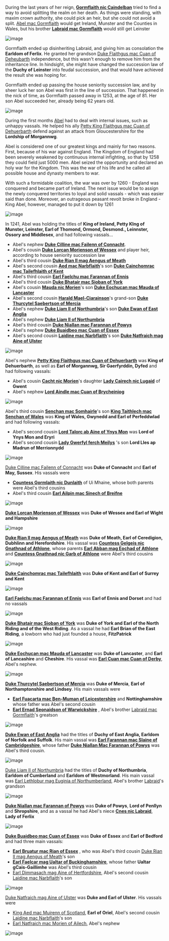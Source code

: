 

During the last years of her reign, **[Gormflaith nic Caindelban](../p/gormflaith_nic_caindelban_1171.md)** tried to find a way to avoid splitting the realm on her death. As things were standing, with maxim crown authority, she could pick an heir, but she could not avoid a split. [Abel mac Gormflaith](../p/abel_mac_gormflaith_1190.md) would get Ireland, Munster and the Counties in Wales, but his brother **[Labraid mac Gormflaith](../p/labraid_mac_gormflaith_1188.md)** would still get Leinster

![image](15-King-Abel-1265/split1.png)

Gormflaith ended up disinheriting Labraid, and giving him as consolation the **Earldom of Ferlix**. He granted her grandson [Duke Flaithgus mac Cuan of Deheubarth](../p/flaithgus_mac_cuan_1236.md) independence, but this wasn't enough to remove him from the inheritance line. In hindsight, she might have changed the succession law of the **Duchy of Leinster** into feudal succession, and that would have achieved the result she was hoping for. 

Gormflaith ended up passing the house seniority succession law, and by sheer luck her son Abel was first in the line of succession. That happened in the nick of time, as Gormflaith passed away in 1253, at the age of 81. Her son Abel succeeded her, already being 62 years old.  

![image](15-King-Abel-1265/death1.png)

During the first months [Abel](../p/abel_mac_gormflaith_1190.md) had to deal with internal issues, such as unhappy vassals. He helped his ally [Petty King Flaithgus mac Cuan of Dehuerbarth](../p/flaithgus_mac_cuan_1236.md)  defend against an attack from Gloucestershire for the **Lordship of Morgannwg**.

Abel is considered one of our greatest kings and mainly for two reasons. First, because of his war against England. The Kingdom of England had been severely weakened by continuous internal infighting, so that by 1258 they could field just 5000 men. Abel seized the opportunity and declared an holy war for the Kingdom. This was the war of his life and he called all possible house and dynasty members to war.

With such a formidable coalition, the war was over by 1260 - England was conquered and became part of Ireland. The next issue would be to assign the newly conquered territories to loyal and solid vassals - which was easier said than done. Moreover, an outrageous peasant revolt broke in England - King Abel, however, managed to put it down by 1261

![image](15-King-Abel-1265/map1.jpg)



In 1241, Abel was holding the titles of **King of Ireland, Petty KIng of Munster, Leinster, Earl of Thomond, Ormond, Desmond., Leinnster, Ossory and Middlesex**,  and had following vassals... 

- Abel's nephew **[Duke Cilline mac Failenn of Connacht](../p/cilline_mac_failenn_1215.md)**.
- Abel's cousin **[Duke Lorcan Morienson of Wessex](../p/lorcan_morienson_1204.md)** and player heir, according to house seniority succession law
- Abel's third cousin [**Duke Rian II mag Aengus of Meath**](../p/rian_ii_mag_aengus_1208.md)
- Abel's second cousin **[Aed mac Narbflaith](../p/aed_mac_narbflaith_1202.md)**'s son **[Duke Cainchomrac mac Tailefhlaith of Kent](../p/cainchomrac_tailefhlaith_1231.md)**
- Abel's third cousin [**Earl Faelchu mac Farannan of Ennis**](../p/faelchu_mac_farannan_1212.md)
- Abel's third cousin **[Duke Bhatair mac Sioban of York](../p/bhatair_mac_sioban_1236.md)**
- Abel's cousin [**Mauda nic Morien**](../p/mauda_nic_morien_1199.md)'s son [**Duke Eochucan mac Mauda of Lancaster**](../p/eochucan_mac_mauda_1234.md)
- Abel's second cousin [**Harald Mael-Ciarainson**](../p/harald_mael-ciarainson_1176.md)'s grand-son [**Duke Thurcytel Saebertson of Mercia**](../p/thurcytel_saebertson_1228.md)
- Abel's nephew [**Duke Liam II of Northumbria**](../p/liam_ii_1214.md)'s son **[Duke Ewan of East Anglia](../p/ewan_1232.md)**
- Abel's nephew [**Duke Liam II of Northumbria**](../p/liam_ii_1214.md)
- Abel's third cousin [**Duke Niallan mac Farannan of Powys**](../p/niallan_mac_farannan_1217.md)
- Abel's nephew  [**Duke Buaidbeo mac Cuan of Essex**](../p/buaidbeo_mac_cuan_1247.md)
- Abel's second cousin [**Laidine mac Narbflaith**](../p/laidine_mac_narbflaith_1200.md)'s son [**Duke Natfraich mag Aine of Ulster**](../p/natfraich_mag_aine_1224.md)



![image](15-King-Abel-1265/map2.jpg)

Abel's nephew [**Petty King Flaithgus mac Cuan of Dehuerbarth**](../p/flaithgus_mac_cuan_1236.md) was **King of Dehuerbarth**, as well as **Earl of Morgannwg, Sir Gaerfyrddin, Dyfed** and had following vassals:

- Abel's cousin [**Cacht nic Morien**](../p/cacht_nic_morien_1201.md)'s daughter [**Lady Cairech nic Lugaid**](../p/cairech_nic_lugaid_1250.md) of **Gwent**
- Abel's nephew [**Lord Aindle mac Cuan of Brycheiniog**](../p/aindle_mac_cuan_1242.md)

![image](15-King-Abel-1265/map5.jpg)

Abel's third cousin [**Senchan mac Somhairle**](../p/senchan_mac_somhairle_1188.md)'s son [**King Taithlech mac Senchan of Wales**](../p/taithlech_mac_senchan_1243.md) was **King of Wales, Gwynedd and Earl of Perfeddwlad** and had following vassals:

- Abel's second cousin **[Lord Talorc ab Aine of Ynys Mon](../p/talorc_ab_aine_1200.md)** was **Lord of Ynys Mon and Eryri**
- Abel's second cousin **[Lady Gwerfyl ferch Meilys](../p/gwerfyl_ferch_meilys_1180.md)**  's son **Lord Lles ap Madrun of Merrionnydd**

![image](15-King-Abel-1265/map6.jpg)

[Duke Cilline mac Failenn of Connacht](../p/cilline_mac_failenn_1215.md) was **Duke of Connacht** and **Earl of May, Sussex**. His vassals were 

- [**Countess Gormlaith nic Dunlaith**](../p/gormlaith_nic_dunlaith_1214.md) of Ui Mhaine, whose both parents were Abel's third cousins
- Abel's third cousin **[Earl Ailpin mac Sinech of Breifne](../p/ailpin_mac_sinech_1257.md)**

![image](15-King-Abel-1265/map7.jpg)


 **[Duke Lorcan Morienson of Wessex](../p/lorcan_morienson_1204.md)** was **Duke of Wessex and Earl of Wight and Hampshire**

![image](15-King-Abel-1265/map8.jpg)

[**Duke Rian II mag Aengus of Meath**](../p/rian_ii_mag_aengus_1208.md) was **Duke of Meath, Earl of Ceredigion, Dubhlinn and Herefordshire**. His vassal was [**Countess Gelgeis nic Gnathnad of Athlone**](../p/gelgeis_nic_gnathnad_1217.md), whose parents  [**Earl Abban mag Eochad of Athlone**](../p/abban_mag_eochad_1181.md) and [**Countess Gnathnad nic Garb of Athlone**](../p/gnathnad_nic_garb_1191.md) were Abel's third cousins

![image](15-King-Abel-1265/map17.jpg)

[**Duke Cainchomrac mac Tailefhlaith**](../p/cainchomrac_tailefhlaith_1231.md)  was **Duke of Kent and Earl of Surrey and Kent**

![image](15-King-Abel-1265/map3.jpg)

 [**Earl Faelchu mac Farannan of Ennis**](../p/faelchu_mac_farannan_1212.md) was **Earl of Ennis and Dorset** and had no vassals

![image](15-King-Abel-1265/map10.jpg)

 [**Duke Bhatair mac Sioban of York**](../p/bhatair_mac_sioban_1236.md) was **Duke of York and Earl of the North Riding and of the West Riding**. As a vassal he had **Earl Brian of the East Riding**, a lowborn who had just founded a house, **FitzPatrick** 

![image](15-King-Abel-1265/map11.jpg)

[**Duke Eochucan mac Mauda of Lancaster**](../p/eochucan_mac_mauda_1234.md) was **Duke of Lancaster**, and **Earl of Lancashire** and **Cheshire**. His vassal was [**Earl Cuan mac Cuan of Derby**](../p/cuan_mac_cuan_1245.md), Abel's nephew.

![image](15-King-Abel-1265/map12.jpg)

 [**Duke Thurcytel Saebertson of Mercia**](../p/thurcytel_saebertson_1228.md) was **Duke of Mercia**, **Earl of Northamptonshire and Lindsey**. His main vassals were

- [**Earl Fuacarta mac Ben-Muman of Leicestershire**](../p/fuacarta_mac_ben-muman_1212.md) and **Nottinghamshire** whose father was Abel's second cousin
- [**Earl Ernad Seonaidson of Warwickshire**](../p/ernad_seonaidson_1245.md) , Abel's brother [Labraid mac Gormflaith](../p/labraid_mac_gormflaith_1188.md)'s greatson

![image](15-King-Abel-1265/map13.jpg)

 **[Duke Ewan of East Anglia](../p/ewan_1232.md)** had the titles of **Duchy of East Anglia, Earldom of Norfolk and Suffolk**. His main vassal was [**Earl Farannan mac Slaine of Cambridgeshire**](../p/farannan_1239.md), whose father [**Duke Niallan Mac Farannan of Powys**](../p/niallan_mac_farannan_1217.md) was Abel's third cousin.

![image](15-King-Abel-1265/map14.jpg)

[Duke Liam II of Northumbria](../p/liam_ii_1214.md) had the titles of **Duchy of Northumbria**, **Earldom of Cumberland** and **Earldom of Westmorland**. His main vassal was [Earl Lethlobur mag Euginia of Northumberland](../p/lethlobur_mag_euginia_1241.md), Abel's brother [Labraid](../p/labraid_mac_gormflaith_1188.md)'s grandson

![image](15-King-Abel-1265/map15.jpg)

[**Duke Niallan mac Farannan of Powys**](../p/niallan_mac_farannan_1217.md) was **Duke of Powys**, **Lord of Penllyn** and **Shropshire**, and as a vassal he had Abel's niece [**Cnes nic Labraid**](../p/cnes_nic_labraid_1207.md), **Lady of Ferlix**

![image](15-King-Abel-1265/map16.jpg)

 [**Duke Buaidbeo mac Cuan of Essex**](../p/buaidbeo_mac_cuan_1247.md) was **Duke of Essex** and **Earl of Bedford** and had three main vassals:

- [**Earl Bruatur mac Rian of Essex**](../p/bruatur_mac_rian_1241.md) , who was Abel's third cousin [Duke Rian II mag Aengus of Meath](../p/rian_ii_mag_aengus_1208.md)'s son 
- [**Earl Faelcar mag Ualtar of Buckinghamshire**](../p/faelcar_mag_ualtar_1225.md), whose father **Ualtar gCais-Gaillimhe** was Abel's third cousin
- [Earl Dimmasach mag Aine of Hertfordshire](), Abel's second cousin [Laidine mac Narbflaith](../p/laidine_mac_narbflaith_1200.md)'s son

![image](15-King-Abel-1265/map18.jpg)



 [Duke Natfraich mag Aine of Ulster](../p/natfraich_mag_aine_1224.md) was **Duke and Earl of Ulster**. His vassals were 

- [King Aed mac Muirenn of Scotland](../p/aed_mac_muirenn_1209.md), **Earl of Oriel**, Abel's second cousin [Laidine mac Narbflaith](../p/laidine_mac_narbflaith_1200.md)'s son
- [Earl Natfraich mac Morien of Ailech](../p/natfraich_mac_morien_1218.md), Abel's nephew

![image](15-King-Abel-1265/map19.jpg)
